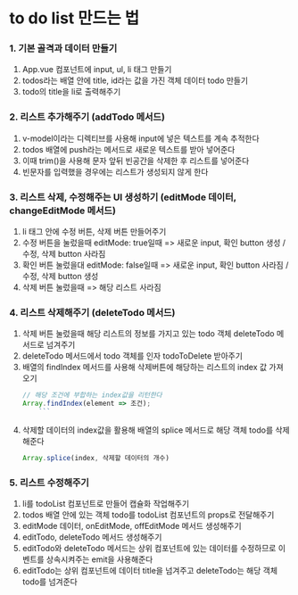 # to do list 만드는 법

### 1. 기본 골격과 데이터 만들기

1. App.vue 컴포넌트에 input, ul, li 태그 만들기
2. todos라는 배열 안에 title, id라는 값을 가진 객체 데이터 todo 만들기
3. todo의 title을 li로 출력해주기

### 2. 리스트 추가해주기 (addTodo 메서드)

1. v-model이라는 디렉티브를 사용해 input에 넣은 텍스트를 계속 추적한다
2. todos 배열에 push라는 메서드로 새로운 텍스트를 받아 넣어준다
3. 이때 trim()을 사용해 문자 앞뒤 빈공간을 삭제한 후 리스트를 넣어준다
4. 빈문자를 입력했을 경우에는 리스트가 생성되지 않게 한다

### 3. 리스트 삭제, 수정해주는 UI 생성하기 (editMode 데이터, changeEditMode 메서드)

1. li 태그 안에 수정 버튼, 삭제 버튼 만들어주기
2. 수정 버튼을 눌렀을때 editMode: true일때 => 새로운 input, 확인 button 생성 / 수정, 삭제 button 사라짐
3. 확인 버튼 눌렀을대 editMode: false일때 => 새로운 input, 확인 button 사라짐 / 수정, 삭제 button 생성
4. 삭제 버튼 눌렀을때 => 해당 리스트 사라짐

### 4. 리스트 삭제해주기 (deleteTodo 메서드)

1.  삭제 버튼 눌렀을때 해당 리스트의 정보를 가지고 있는 todo 객체 deleteTodo 메서드로 넘겨주기
2.  deleteTodo 메서드에서 todo 객체를 인자 todoToDelete 받아주기
3.  배열의 findIndex 메서드를 사용해 삭제버튼에 해당하는 리스트의 index 값 가져오기
    ````javascript
    // 해당 조건에 부합하는 index값을 리턴한다
    Array.findIndex(element => 조건);
    	```
    ````
4.  삭제할 데이터의 index값을 활용해 배열의 splice 메서드로 해당 객체 todo를 삭제해준다
    ```javascript
    Array.splice(index, 삭제할 데이터의 개수)
    ```

### 5. 리스트 수정해주기

1. li를 todoList 컴포넌트로 만들어 캡슐화 작업해주기
2. todos 배열 안에 있는 객체 todo를 todoList 컴포넌트의 props로 전달해주기
3. editMode 데이터, onEditMode, offEditMode 메서드 생성해주기
4. editTodo, deleteTodo 메서드 생성해주기
5. editTodo와 deleteTodo 메서드는 상위 컴포넌트에 있는 데이터를 수정하므로 이벤트를 상속시켜주는 emit을 사용해준다
6. editTodo는 상위 컴포넌트에 데이터 title을 넘겨주고 deleteTodo는 해당 객체 todo를 넘겨준다
